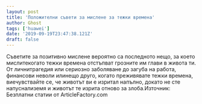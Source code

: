 ```yaml
---
layout: post
title: 'Положителни съвети за мислене за тежки времена'
author: Ghost
tags: ['huawei']
date: '2019-09-19T23:47:38.121Z'
draft: false
---
```


Съветите за позитивно мислене вероятно са последното нещо, за което мислитекогато тежки времена отстъпват грозните им глави в живота ти. От личнитрагедия или сериозно заболяване до загуба на работа, финансови неволи илинещо друго, когато преживявате тежки времена, виечувствайте се, че животът ви е изритал напълно, докато не сте напуснализемя и животът те изрита отново за злоба.Източник: Безплатни статии от ArticleFactory.com
